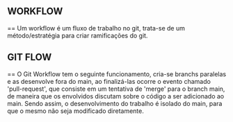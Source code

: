 ## WORKFLOW
==
Um workflow é um fluxo de trabalho no git, trata-se de um método/estratégia para criar ramificações do git.

## GIT FLOW
==
O Git Workflow tem o seguinte funcionamento, cria-se branchs paralelas e as desenvolve fora do main, ao finalizá-las ocorre o evento chamado 'pull-request', que consiste em um tentativa de 'merge' para o branch main, 
de maneira que os envolvidos discutam sobre o código a ser adicionado ao main. Sendo assim, o desenvolvimento do trabalho é isolado do main, para que o mesmo não seja modificado diretamente.
